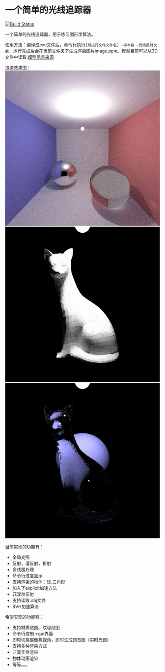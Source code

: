 # 一个简单的光线追踪器

[![Build Status](https://travis-ci.com/MrWen33/RayTracer.svg?branch=master)](https://travis-ci.com/MrWen33/RayTracer)

一个简单的光线追踪器，用于练习图形学算法。

使用方法：编译成exe文件后，命令行执行```[可执行文件文件名] -样本数 -光线反射次数```，运行完成后会在当前文件夹下生成渲染图片image.ppm。模型目前可以从3D文件中读取.[模型信息来源](http://www.kevinbeason.com/smallpt/)

渲染效果图：
![render](image-16spp.jpg)
![render](image-whiteCat.jpg)
![render](image-cat.jpg)

目前实现的功能有：

* 全局光照
* 反射，漫反射，折射
* 多线程处理
* 命令行进度显示
* 支持渲染的物体：球,三角形
* 加入了explicit加速方法
* 菲涅尔反射
* 支持读取.obj文件
* BVH加速算法

希望实现的功能有：

* 支持材质贴图、纹理贴图
* 命令行控制->gui界面
* 即时切换摄像机视角，即时生成预览图（实时光照）
* 支持多种渲染方式
* 非真实性渲染
* 物体动画渲染
* 等等。。。
